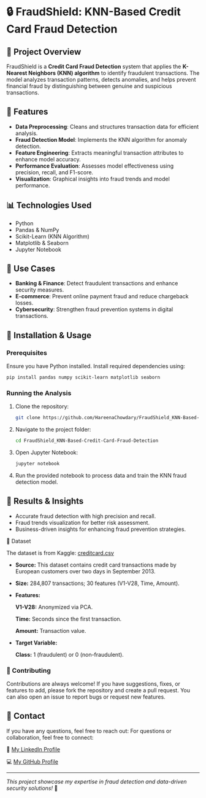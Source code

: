 # 🔒 FraudShield: KNN-Based Credit Card Fraud Detection

## 📌 Project Overview
FraudShield is a **Credit Card Fraud Detection** system that applies the **K-Nearest Neighbors (KNN) algorithm** to identify fraudulent transactions. The model analyzes transaction patterns, detects anomalies, and helps prevent financial fraud by distinguishing between genuine and suspicious transactions.

## 🚀 Features
- **Data Preprocessing**: Cleans and structures transaction data for efficient analysis.
- **Fraud Detection Model**: Implements the KNN algorithm for anomaly detection.
- **Feature Engineering**: Extracts meaningful transaction attributes to enhance model accuracy.
- **Performance Evaluation**: Assesses model effectiveness using precision, recall, and F1-score.
- **Visualization**: Graphical insights into fraud trends and model performance.

## 📊 Technologies Used
- Python
- Pandas & NumPy
- Scikit-Learn (KNN Algorithm)
- Matplotlib & Seaborn
- Jupyter Notebook

## 🎯 Use Cases
- **Banking & Finance**: Detect fraudulent transactions and enhance security measures.
- **E-commerce**: Prevent online payment fraud and reduce chargeback losses.
- **Cybersecurity**: Strengthen fraud prevention systems in digital transactions.

## 🔧 Installation & Usage
### Prerequisites
Ensure you have Python installed. Install required dependencies using:
```bash
pip install pandas numpy scikit-learn matplotlib seaborn
```
### Running the Analysis
1. Clone the repository:
   ```bash
   git clone https://github.com/HareenaChowdary/FraudShield_KNN-Based-Credit-Card-Fraud-Detection.git
   ```
2. Navigate to the project folder:
   ```bash
   cd FraudShield_KNN-Based-Credit-Card-Fraud-Detection
   ```
3. Open Jupyter Notebook:
   ```bash
   jupyter notebook
   ```
4. Run the provided notebook to process data and train the KNN fraud detection model.

## 💜 Results & Insights
- Accurate fraud detection with high precision and recall.
- Fraud trends visualization for better risk assessment.
- Business-driven insights for enhancing fraud prevention strategies.

📂 Dataset

The dataset is from Kaggle:
[creditcard.csv](https://www.kaggle.com/code/maneesha96/fraud-detection-in-transaction-data-using-knn/input)

- **Source:** This dataset contains credit card transactions made by European customers over two days in September 2013.
  
- **Size:** 284,807 transactions; 30 features (V1-V28, Time, Amount).
  
- **Features:**
  
   **V1-V28:** Anonymized via PCA.
  
   **Time:** Seconds since the first transaction.
  
   **Amount:** Transaction value.
  
- **Target Variable:**
  
   **Class:** 1 (fraudulent) or 0 (non-fraudulent).

### 🌱 Contributing
Contributions are always welcome! If you have suggestions, fixes, or features to add, please fork the repository and create a pull request. You can also open an issue to report bugs or request new features.

## 💌 Contact
If you have any questions, feel free to reach out:
For questions or collaboration, feel free to connect:

🔗 [My LinkedIn Profile](https://www.linkedin.com/in/hareena-chowdary-polavaram/) 

💻 [My GitHub Profile](https://github.com/HareenaChowdary)


---
*This project showcase my expertise in fraud detection and data-driven security solutions!* 🚀


